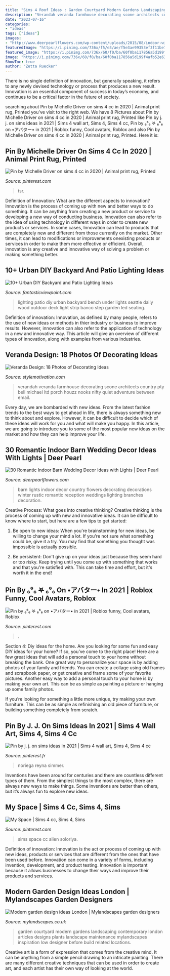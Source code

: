 ```yaml
---
title: "Sims 4 Roof Ideas : Garden Courtyard Modern Gardens Landscaping Contemporary London Articles Designs Plants Landscape Maintenance Mylandscapes Inspiration Low Designer Before Build Related Locations"
description: "Verandah veranda farmhouse decorating scone architects country pty bell michael ltd porch houzz nooks nifty quiet adventure between email"
date: "2023-07-16"
categories:
- "ideas"
tags: ["ideas"]
images:
- "http://www.deerpearlflowers.com/wp-content/uploads/2015/08/indoor-winter-barn-wedding-ideas-with-lights.jpg"
featuredImage: "https://i.pinimg.com/736x/f5/e3/ae/f5e3ae99353ef3f11be781b0ca18acf8--space-alien.jpg"
featured_image: "https://i.pinimg.com/736x/60/f0/ba/60f0ba117856a5d199f4afb52e63e46c.jpg"
image: "https://i.pinimg.com/736x/60/f0/ba/60f0ba117856a5d199f4afb52e63e46c.jpg"
ShowToc: true
author: "Zetta Ruecker"
---
```



There is no single definition of innovation, but generally speaking, it refers to any newly devised technology or process that produces a new result. Innovation is an essential component of success in today’s economy, and continues to be a critical factor in the future of society.

	

		
searching about Pin by Michelle Driver on sims 4 cc in 2020 | Animal print rug, Printed you've visit to the right web. We have 8 Pictures about Pin by Michelle Driver on sims 4 cc in 2020 | Animal print rug, Printed like Pin by j. j. on sims ideas in 2021 | Sims 4 wall art, Sims 4, Sims 4 cc, Pin by ₆⁶₆ 𖤐 ₆⁶₆ on •アバター• in 2021 | Roblox funny, Cool avatars, Roblox and also Pin by Michelle Driver on sims 4 cc in 2020 | Animal print rug, Printed. Here it is:
		
    
## Pin By Michelle Driver On Sims 4 Cc In 2020 | Animal Print Rug, Printed

<img loading=lazy src="https://i.pinimg.com/736x/60/f0/ba/60f0ba117856a5d199f4afb52e63e46c.jpg" onerror="this.onerror=null;this.src='https://tse1.mm.bing.net/th?id=OIP.bmG3BGDxZ1jrm26Xp0T0awHaFj&amp;pid=15.1';" alt="Pin by Michelle Driver on sims 4 cc in 2020 | Animal print rug, Printed">

_Source: pinterest.com_

>tsr. 

	

Definition of Innovation: What are the different aspects to innovation?
Innovation is the process of coming up with new and better ways to do something. It can be anything from creating a new product or service to developing a new way of conducting business. Innovation can also refer to the idea of using technology in different ways in order to create new products or services. In some cases, Innovation can lead to products that are completely new and different from those currently on the market. Other times, it can lead to modifications or improvements onexisting products or services in order to make them more effective or efficient. Overall, innovation is any creative and innovative way of solving a problem or making something better.

    
## 10+ Urban DIY Backyard And Patio Lighting Ideas

<img loading=lazy src="http://www.fantasticviewpoint.com/wp-content/uploads/2016/09/2835929776_e5c101de2d_b-634x948.jpg" onerror="this.onerror=null;this.src='https://tse2.mm.bing.net/th?id=OIP.iO0OUGeqeS2NBXdoobwE4gHaLE&amp;pid=15.1';" alt="10+ Urban DIY Backyard and Patio Lighting Ideas">

_Source: fantasticviewpoint.com_

>lighting patio diy urban backyard bench under lights seattle daily wood outdoor deck light strip banco step garden led seating. 

	

Definition of innovation:
Innovation, as defined by many people, refers to the use of new ideas or methods in thier industry or business to improve results. However, innovation can also refer to the application of technology in a new and innovative way. This article will give an overview of different types of innovation, along with examples from various industries.

    
## Veranda Design: 18 Photos Of Decorating Ideas

<img loading=lazy src="https://www.stylemotivation.com/wp-content/uploads/2016/08/4-1.jpg" onerror="this.onerror=null;this.src='https://tse2.mm.bing.net/th?id=OIP.LDUwcwfjPTDL0ffkitpPdgHaJ4&amp;pid=15.1';" alt="Veranda Design: 18 Photos of Decorating Ideas">

_Source: stylemotivation.com_

>verandah veranda farmhouse decorating scone architects country pty bell michael ltd porch houzz nooks nifty quiet adventure between email. 

	

Every day, we are bombarded with new ideas. From the latest fashion trends to the best ways to get ahead in life, there is always something new to think about and explore. However, it can be difficult to decide which of these ideas will work for you and what will make you happy. In this article, we are going to introduce you to some of the most popular new ideas on the market and how they can help improve your life.

    
## 30 Romantic Indoor Barn Wedding Decor Ideas With Lights | Deer Pearl

<img loading=lazy src="http://www.deerpearlflowers.com/wp-content/uploads/2015/08/indoor-winter-barn-wedding-ideas-with-lights.jpg" onerror="this.onerror=null;this.src='https://tse1.mm.bing.net/th?id=OIP.Mf8PZudjGnmSGgZETOTvJwHaLJ&amp;pid=15.1';" alt="30 Romantic Indoor Barn Wedding Decor Ideas with Lights | Deer Pearl">

_Source: deerpearlflowers.com_

>barn lights indoor decor country flowers decorating decorations winter rustic romantic reception weddings lighting branches decoration. 

	

Creative Process: What goes into creative thinking?
Creative thinking is the process of coming up with new and innovative ideas. It can be difficult to know where to start, but here are a few tips to get started: 
1. Be open to new ideas: When you're brainstorming for new ideas, be willing to change your mind a lot. If you're not sure what something could be, give it a try. You may find that something you thought was impossible is actually possible. 

2. Be persistent: Don't give up on your ideas just because they seem hard or too risky. Keep trying until you come up with something that works and that you're satisfied with. This can take time and effort, but it's worth it in the end! 


    
## Pin By ₆⁶₆ 𖤐 ₆⁶₆ On •アバター• In 2021 | Roblox Funny, Cool Avatars, Roblox

<img loading=lazy src="https://i.pinimg.com/736x/d5/3c/b8/d53cb8276c51e8b5eb31e0b47480e135.jpg" onerror="this.onerror=null;this.src='https://tse1.mm.bing.net/th?id=OIP.wEW-RjCzX8N6VmaIvSJ1EAAAAA&amp;pid=15.1';" alt="Pin by ₆⁶₆ 𖤐 ₆⁶₆ on •アバター• in 2021 | Roblox funny, Cool avatars, Roblox">

_Source: pinterest.com_

>. 

	

Section 4: Diy ideas for the home.
Are you looking for some fun and easy DIY ideas for your home? If so, you’ve come to the right place! Here are a few great ideas that will add a personal touch to your home without breaking the bank.
One great way to personalize your space is by adding photos of your family and friends. You can create a collage using old frames and scrapbook paper, or get creative and frame some of your favorite pictures. Another easy way to add a personal touch to your home is by making your own art. This can be as simple as painting a picture or hanging up some family photos.

If you’re looking for something a little more unique, try making your own furniture. This can be as simple as refinishing an old piece of furniture, or building something completely from scratch.

    
## Pin By J. J. On Sims Ideas In 2021 | Sims 4 Wall Art, Sims 4, Sims 4 Cc

<img loading=lazy src="https://i.pinimg.com/736x/e6/32/7c/e6327c4c6a11080c8d8d6deccb6b0fcb.jpg" onerror="this.onerror=null;this.src='https://tse4.mm.bing.net/th?id=OIP.QCfHjYmH460i01tHOviXYgHaLH&amp;pid=15.1';" alt="Pin by j. j. on sims ideas in 2021 | Sims 4 wall art, Sims 4, Sims 4 cc">

_Source: pinterest.fr_

>noriega reyna simmer. 

	

Inventions have been around for centuries and there are countless different types of them. From the simplest things to the most complex, there are always new ways to make things. Some inventions are better than others, but it’s always fun to explore new ideas.

    
## My Space | Sims 4 Cc, Sims 4, Sims

<img loading=lazy src="https://i.pinimg.com/736x/f5/e3/ae/f5e3ae99353ef3f11be781b0ca18acf8--space-alien.jpg" onerror="this.onerror=null;this.src='https://tse4.mm.bing.net/th?id=OIP.-UtsjIfsQcVyAxKvYaoQugHaLH&amp;pid=15.1';" alt="My Space | Sims 4 cc, Sims 4, Sims">

_Source: pinterest.com_

>sims space cc alien soloriya. 

	

Definition of innovation:
Innovation is the act or process of coming up with new ideas, products or services that are different from the ones that have been used before. Innovation can come in a variety of forms, including invention, development, and product testing. Innovation is important because it allows businesses to change their ways and improve their products and services.

    
## Modern Garden Design Ideas London | Mylandscapes Garden Designers

<img loading=lazy src="https://www.mylandscapes.co.uk/cards/gi.jpg" onerror="this.onerror=null;this.src='https://tse1.mm.bing.net/th?id=OIP.wOPnAKpRdkz_e5RbShRyYQHaEo&amp;pid=15.1';" alt="Modern garden design ideas London | Mylandscapes garden designers">

_Source: mylandscapes.co.uk_

>garden courtyard modern gardens landscaping contemporary london articles designs plants landscape maintenance mylandscapes inspiration low designer before build related locations. 

	

Creative art is a form of expression that comes from the creative mind. It can be anything from a simple pencil drawing to an intricate painting. There are many different creative techniques that can be used in order to create art, and each artist has their own way of looking at the world.

